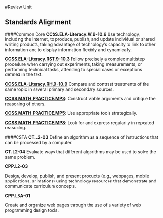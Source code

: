 #Review Unit


## Standards Alignment

####Common Core
**[CCSS.ELA-Literacy.W.9-10.6](http://www.corestandards.org/ELA-Literacy/W/9-10/2/)** Use technology, including the Internet, to produce, publish, and update individual or shared writing products, taking advantage of technology’s capacity to link to other information and to display information flexibly and dynamically.  

**[CCSS.ELA-Literacy.RST.9-10.3](http://www.corestandards.org/ELA-Literacy/RST/9-10/3/)** Follow precisely a complex multistep procedure when carrying out experiments, taking measurements, or performing technical tasks, attending to special cases or exceptions defined in the text.

**[CCSS.ELA-Literacy.RH.9-10.9](http://www.corestandards.org/ELA-Literacy/RH/9-10/9/)** Compare and contrast treatments of the same topic in several primary and secondary sources.

**[CCSS.MATH.PRACTICE.MP3](http://www.corestandards.org/Math/Practice/#CCSS.Math.Practice.MP3)**: Construct viable arguments and critique the reasoning of others.

**[CCSS.MATH.PRACTICE.MP5](http://www.corestandards.org/Math/Practice/#CCSS.Math.Practice.MP5)**: Use appropriate tools strategically.

**[CCSS.MATH.PRACTICE.MP8](http://www.corestandards.org/Math/Practice/#CCSS.Math.Practice.MP8)**: Look for and express regularity in repeated reasoning.


####CSTA
**CT.L2-03** Define an algorithm as a sequence of instructions that can be processed by a computer.

**CT.L2-04** Evaluate ways that different algorithms may be used to solve the same problem.

**CPP.L2-03**

Design, develop, publish, and present products (e.g., webpages, mobile applications, animations) using technology resources that demonstrate and communicate curriculum concepts.

**CPP.L3A-01**

Create and organize web pages through the use of a variety of web programming design tools.

